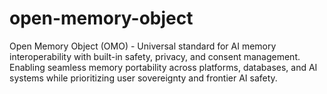 # open-memory-object
Open Memory Object (OMO) - Universal standard for AI memory interoperability with built-in safety, privacy, and consent management. Enabling seamless memory portability across platforms, databases, and AI systems while prioritizing user sovereignty and frontier AI safety.
